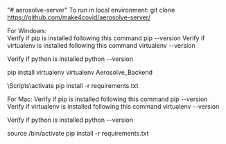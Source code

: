 "# aerosolve-server" 
To run in local environment:
git clone https://github.com/make4covid/aerosolve-server/

For Windows:  
Verify if pip is installed following this command
pip --version
Verify if virtualenv is installed following this command
virtualenv --version

Verify if python is installed
python --version


pip install virtualenv
virtualenv Aerosolve_Backend

<FolderSourceCode>\Scripts\activate
pip install -r requirements.txt

  
For Mac:
Verify if pip is installed following this command
pip --version
Verify if virtualenv is installed following this command
virtualenv --version

Verify if python is installed
python --version

source <FolderSourceCode>/bin/activate
pip install -r requirements.txt  
